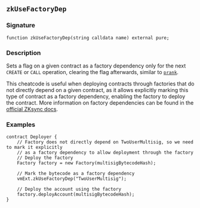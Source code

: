 ## `zkUseFactoryDep`

### Signature

```solidity
function zkUseFactoryDep(string calldata name) external pure;
```

### Description

Sets a flag on a given contract as a factory dependency only for the next `CREATE` or `CALL` operation, clearing the flag afterwards, similar to [`prank`](../../cheatcodes/prank.md).

This cheatcode is useful when deploying contracts through factories that do not directly depend on a given contract, as it allows explicitly marking this type of contract as a factory dependency, enabling the factory to deploy the contract.
More information on factory dependencies can be found in the [official ZKsync docs](https://docs.zksync.io/build/developer-reference/ethereum-differences/contract-deployment#note-on-factory_deps).

### Examples

```solidity
contract Deployer {
    // Factory does not directly depend on TwoUserMultisig, so we need to mark it explicitly
    // as a factory dependency to allow deployment through the factory
    // Deploy the factory
    Factory factory = new Factory(multisigBytecodeHash);

    // Mark the bytecode as a factory dependency
    vmExt.zkUseFactoryDep("TwoUserMultisig");

    // Deploy the account using the factory
    factory.deployAccount(multisigBytecodeHash);
}
```
